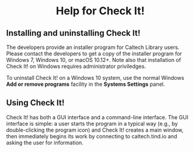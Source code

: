 <h1 align="center">Help for Check It!</h1>

Installing and uninstalling Check It!
-----------------------------------

The developers provide an installer program for Caltech Library users.  Please contact the developers to get a copy of the installer program for Windows 7, Windows 10, or macOS 10.12+.  Note also that installation of Check It! on Windows requires administrator priviledges.

To uninstall Check It! on a Windows 10 system, use the normal Windows **Add or remove programs** facility in the **Systems Settings** panel.


Using Check It!
---------------

Check It! has both a GUI interface and a command-line interface.  The GUI interface is simple: a user starts the program in a typical way (e.g., by double-clicking the program icon) and Check It! creates a main window, then immediately begins its work by connecting to caltech.tind.io and asking the user for information.
